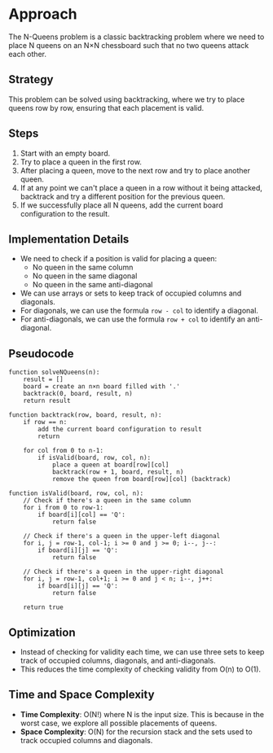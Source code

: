 # Approach

The N-Queens problem is a classic backtracking problem where we need to place N queens on an N×N chessboard such that no two queens attack each other.

## Strategy
This problem can be solved using backtracking, where we try to place queens row by row, ensuring that each placement is valid.

## Steps
1. Start with an empty board.
2. Try to place a queen in the first row.
3. After placing a queen, move to the next row and try to place another queen.
4. If at any point we can't place a queen in a row without it being attacked, backtrack and try a different position for the previous queen.
5. If we successfully place all N queens, add the current board configuration to the result.

## Implementation Details
- We need to check if a position is valid for placing a queen:
  - No queen in the same column
  - No queen in the same diagonal
  - No queen in the same anti-diagonal
- We can use arrays or sets to keep track of occupied columns and diagonals.
- For diagonals, we can use the formula `row - col` to identify a diagonal.
- For anti-diagonals, we can use the formula `row + col` to identify an anti-diagonal.

## Pseudocode
```
function solveNQueens(n):
    result = []
    board = create an n×n board filled with '.'
    backtrack(0, board, result, n)
    return result

function backtrack(row, board, result, n):
    if row == n:
        add the current board configuration to result
        return
    
    for col from 0 to n-1:
        if isValid(board, row, col, n):
            place a queen at board[row][col]
            backtrack(row + 1, board, result, n)
            remove the queen from board[row][col] (backtrack)

function isValid(board, row, col, n):
    // Check if there's a queen in the same column
    for i from 0 to row-1:
        if board[i][col] == 'Q':
            return false
    
    // Check if there's a queen in the upper-left diagonal
    for i, j = row-1, col-1; i >= 0 and j >= 0; i--, j--:
        if board[i][j] == 'Q':
            return false
    
    // Check if there's a queen in the upper-right diagonal
    for i, j = row-1, col+1; i >= 0 and j < n; i--, j++:
        if board[i][j] == 'Q':
            return false
    
    return true
```

## Optimization
- Instead of checking for validity each time, we can use three sets to keep track of occupied columns, diagonals, and anti-diagonals.
- This reduces the time complexity of checking validity from O(n) to O(1).

## Time and Space Complexity
- **Time Complexity**: O(N!) where N is the input size. This is because in the worst case, we explore all possible placements of queens.
- **Space Complexity**: O(N) for the recursion stack and the sets used to track occupied columns and diagonals.

